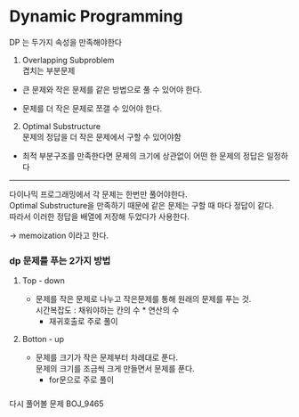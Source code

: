 # Dynamic Programming 

DP 는 두가지 속성을 만족해야한다

1. Overlapping Subproblem  
겹치는 부분문제

- 큰 문제와 작은 문제를 같은 방법으로 풀 수 있어야 한다.  

- 문제를 더 작은 문제로 쪼갤 수 있어야 한다.

2. Optimal Substructure  
문제의 정답을 더 작은 문제에서 구할 수 있어야함 

- 최적 부분구조를 만족한다면 문제의 크기에 상관없이 어떤 한 문제의 정답은 일정하다

***
다이나믹 프로그래밍에서 각 문제는 한번만 풀어야한다.  
Optimal Substructure을 만족하기 때문에 같은 문제는 구할 때 마다 정답이 같다.  
따라서 이러한 정답을 배열에 저장해 두었다가 사용한다.

-> memoization 이라고 한다.

### dp 문제를 푸는 2가지 방법 ###

1. Top - down
    - 문제를 작은 문제로 나누고 작은문제를 통해 원래의 문제를 푸는 것.  
    시간복잡도 : 채워야하는 칸의 수 * 연산의 수  
        - 재귀호출로 주로 풀이

2. Botton - up
    - 문제를 크기가 작은 문제부터 차례대로 푼다.  
    문제의 크기를 조금씩 크게 만들면서 문제를 푼다.  
        - for문으로 주로 풀이

###
다시 풀어볼 문제
BOJ_9465




